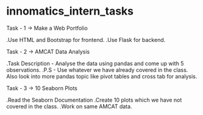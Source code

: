 # innomatics_intern_tasks


Task - 1 -> Make a Web Portfolio

.Use HTML and Bootstrap for frontend.
.Use Flask for backend.

Task - 2 -> AMCAT Data Analysis

.Task Description - Analyse the data using pandas and come up with 5 observations.
.P.S - Use whatever we have already covered in the class. Also look into more pandas topic like pivot tables and cross tab for analysis.


Task - 3 -> 10 Seaborn Plots

.Read the Seaborn Documentation
.Create 10 plots which we have not covered in the class.
.Work on same AMCAT data.
